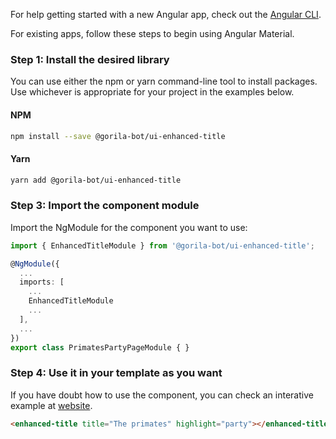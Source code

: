 For help getting started with a new Angular app, check out the
[Angular CLI](https://cli.angular.io/).

For existing apps, follow these steps to begin using Angular Material.

### Step 1: Install the desired library

You can use either the npm or yarn command-line tool to install packages. Use whichever is appropriate for your project in the examples below.

#### NPM
```bash
npm install --save @gorila-bot/ui-enhanced-title
```
#### Yarn
```bash
yarn add @gorila-bot/ui-enhanced-title
```

### Step 3: Import the component module

Import the NgModule for the component you want to use:

```ts
import { EnhancedTitleModule } from '@gorila-bot/ui-enhanced-title';

@NgModule({
  ...
  imports: [
    ...
    EnhancedTitleModule
    ...
  ],
  ...
})
export class PrimatesPartyPageModule { }
```

### Step 4: Use it in your template as you want

If you have doubt how to use the component, you can check an interative example at [website](ui.gorilainvest.com.br).

```html
<enhanced-title title="The primates" highlight="party"></enhanced-title>
```

